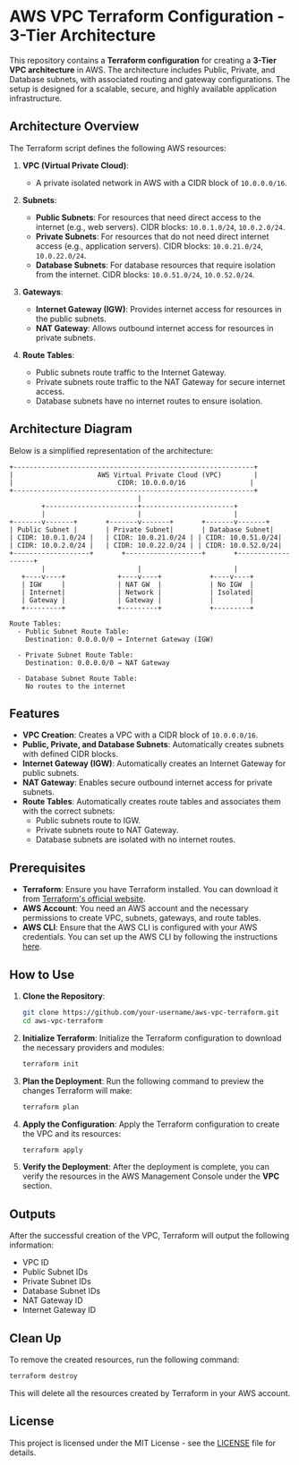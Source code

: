 # AWS VPC Terraform Configuration - 3-Tier Architecture

This repository contains a **Terraform configuration** for creating a **3-Tier VPC architecture** in AWS. The architecture includes Public, Private, and Database subnets, with associated routing and gateway configurations. The setup is designed for a scalable, secure, and highly available application infrastructure.

## Architecture Overview

The Terraform script defines the following AWS resources:

1. **VPC (Virtual Private Cloud)**:
   - A private isolated network in AWS with a CIDR block of `10.0.0.0/16`.

2. **Subnets**:
   - **Public Subnets**: For resources that need direct access to the internet (e.g., web servers). CIDR blocks: `10.0.1.0/24`, `10.0.2.0/24`.
   - **Private Subnets**: For resources that do not need direct internet access (e.g., application servers). CIDR blocks: `10.0.21.0/24`, `10.0.22.0/24`.
   - **Database Subnets**: For database resources that require isolation from the internet. CIDR blocks: `10.0.51.0/24`, `10.0.52.0/24`.

3. **Gateways**:
   - **Internet Gateway (IGW)**: Provides internet access for resources in the public subnets.
   - **NAT Gateway**: Allows outbound internet access for resources in private subnets.

4. **Route Tables**:
   - Public subnets route traffic to the Internet Gateway.
   - Private subnets route traffic to the NAT Gateway for secure internet access.
   - Database subnets have no internet routes to ensure isolation.

## Architecture Diagram

Below is a simplified representation of the architecture:

```plaintext
+------------------------------------------------------------+
|                     AWS Virtual Private Cloud (VPC)        |
|                          CIDR: 10.0.0.0/16                |
+------------------------------------------------------------+
                                |
        +-----------------------+-----------------------+
        |                       |                       |
+-------v-------+       +-------v-------+       +-------v-------+
| Public Subnet |       | Private Subnet|       | Database Subnet|
| CIDR: 10.0.1.0/24 |   | CIDR: 10.0.21.0/24 | | CIDR: 10.0.51.0/24|
| CIDR: 10.0.2.0/24 |   | CIDR: 10.0.22.0/24 | | CIDR: 10.0.52.0/24|
+-------------------+       +-------------------+       +-------------------+
        |                       |                       |
   +----v----+             +----v----+            +----v----+
   | IGW     |             | NAT GW  |            | No IGW  |
   | Internet|             | Network |            | Isolated|
   | Gateway |             | Gateway |            |         |
   +---------+             +---------+            +---------+

Route Tables:
  - Public Subnet Route Table:
    Destination: 0.0.0.0/0 → Internet Gateway (IGW)

  - Private Subnet Route Table:
    Destination: 0.0.0.0/0 → NAT Gateway

  - Database Subnet Route Table:
    No routes to the internet
```

## Features

- **VPC Creation**: Creates a VPC with a CIDR block of `10.0.0.0/16`.
- **Public, Private, and Database Subnets**: Automatically creates subnets with defined CIDR blocks.
- **Internet Gateway (IGW)**: Automatically creates an Internet Gateway for public subnets.
- **NAT Gateway**: Enables secure outbound internet access for private subnets.
- **Route Tables**: Automatically creates route tables and associates them with the correct subnets:
  - Public subnets route to IGW.
  - Private subnets route to NAT Gateway.
  - Database subnets are isolated with no internet routes.

## Prerequisites

- **Terraform**: Ensure you have Terraform installed. You can download it from [Terraform's official website](https://www.terraform.io/downloads).
- **AWS Account**: You need an AWS account and the necessary permissions to create VPC, subnets, gateways, and route tables.
- **AWS CLI**: Ensure that the AWS CLI is configured with your AWS credentials. You can set up the AWS CLI by following the instructions [here](https://docs.aws.amazon.com/cli/latest/userguide/cli-configure-quickstart.html).

## How to Use

1. **Clone the Repository**:
   ```bash
   git clone https://github.com/your-username/aws-vpc-terraform.git
   cd aws-vpc-terraform
   ```

2. **Initialize Terraform**:
   Initialize the Terraform configuration to download the necessary providers and modules:
   ```bash
   terraform init
   ```

3. **Plan the Deployment**:
   Run the following command to preview the changes Terraform will make:
   ```bash
   terraform plan
   ```

4. **Apply the Configuration**:
   Apply the Terraform configuration to create the VPC and its resources:
   ```bash
   terraform apply
   ```

5. **Verify the Deployment**:
   After the deployment is complete, you can verify the resources in the AWS Management Console under the **VPC** section.

## Outputs

After the successful creation of the VPC, Terraform will output the following information:

- VPC ID
- Public Subnet IDs
- Private Subnet IDs
- Database Subnet IDs
- NAT Gateway ID
- Internet Gateway ID

## Clean Up

To remove the created resources, run the following command:
```bash
terraform destroy
```

This will delete all the resources created by Terraform in your AWS account.

## License

This project is licensed under the MIT License - see the [LICENSE](LICENSE) file for details.



